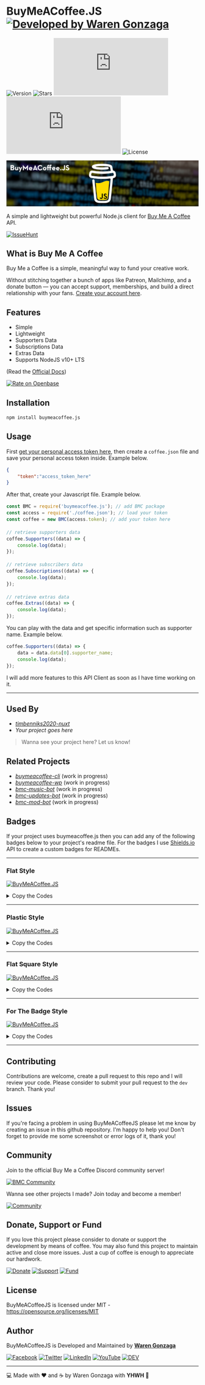 # BuyMeACoffee.JS [![Developed by Waren Gonzaga](https://img.shields.io/badge/Developed%20by-Waren%20Gonzaga-blue.svg?longCache=true&style=for-the-badge)](https://github.com/warengonzaga)

![Version](https://img.shields.io/github/release/WarenGonzaga/buymeacoffee.js.svg?style=for-the-badge) ![Stars](https://img.shields.io/github/stars/WarenGonzaga/buymeacoffee.js.svg?style=for-the-badge) ![Size](https://img.shields.io/github/size/warengonzaga/buymeacoffee.js/dist/index.js?color=green&style=for-the-badge) ![NPM](https://img.shields.io/npm/dm/buymeacoffee.js?color=red&style=for-the-badge) ![License](https://img.shields.io/github/license/WarenGonzaga/buymeacoffee.js.svg?style=for-the-badge)

![Github Banner](.github/img/buymeacoffeejs-github-banner.jpg)

A simple and lightweight but powerful Node.js client for [Buy Me A Coffee](https://buymeacoff.ee/?via=WarenGonzaga) API.

[![IssueHunt](https://issuehunt.io/static/embed/issuehunt-button-v1.svg)](https://issuehunt.io/r/WarenGonzaga/buymeacoffee.js)

## What is Buy Me A Coffee

Buy Me a Coffee is a simple, meaningful way to fund your creative work.

Without stitching together a bunch of apps like Patreon, Mailchimp, and a donate button — you can accept support, memberships, and build a direct relationship with your fans. [Create your account here](https://buymeacoff.ee/?via=WarenGonzaga).

## Features

- Simple
- Lightweight
- Supporters Data
- Subscriptions Data
- Extras Data
- Supports NodeJS v10+ LTS

(Read the [Official Docs](http://developers.buymeacoffee.com))

[![Rate on Openbase](https://badges.openbase.io/js/rating/buymeacoffee.js.svg)](https://openbase.io/js/buymeacoffee.js?utm_source=embedded&utm_medium=badge&utm_campaign=rate-badge)

## Installation

```bash
npm install buymeacoffee.js
```

## Usage

First [get your personal access token here](http://developers.buymeacoffee.com/dashboard), then create a ``coffee.json`` file and save your personal access token inside. Example below.

```json
{
    "token":"access_token_here"
}
```

After that, create your Javascript file. Example below.

```js
const BMC = require('buymeacoffee.js'); // add BMC package
const access = require('./coffee.json'); // load your token
const coffee = new BMC(access.token); // add your token here

// retrieve supporters data
coffee.Supporters((data) => {
    console.log(data);
});

// retrieve subscribers data
coffee.Subscriptions((data) => {
    console.log(data);
});

// retrieve extras data
coffee.Extras((data) => {
    console.log(data);
});
```

You can play with the data and get specific information such as supporter name. Example below.

```js
coffee.Supporters((data) => {
    data = data.data[0].supporter_name;
    console.log(data);
});
```

I will add more features to this API Client as soon as I have time working on it.

---

## Used By

- _[timbenniks2020-nuxt](https://github.com/timbenniks/timbenniks2020-nuxt)_
- _Your project goes here_

> Wanna see your project here? Let us know!

## Related Projects

- _[buymeacoffee-cli](https://github.com/warengonzaga/buymeacoffee-cli)_ (work in progress)
- _[buymeacoffee-wp](https://github.com/warengonzaga/buymeacoffee-wp)_ (work in progress)
- _[bmc-music-bot](https://github.com/warengonzaga/bmc-music-bot)_ (work in progress)
- _[bmc-updates-bot](https://github.com/warengonzaga/bmc-updates-bot)_ (work in progress)
- _[bmc-mod-bot](https://github.com/warengonzaga/bmc-mod-bot)_ (work in progress)

## Badges

If your project uses buymeacoffee.js then you can add any of the following badges below to your project's readme file. For the badges I use [Shields.io](https://shields.io) API to create a custom badges for READMEs.

---

### Flat Style

[![BuyMeACoffee.JS](https://img.shields.io/badge/BuyMeACoffee.JS-%23ffdd00.svg?&style=flat&logo=buy-me-a-coffee&logoColor=black)](https://github.com/warengonzaga/buymeacoffee.js)

<!-- markdownlint-disable MD033 -->

<details>
    <summary>Copy the Codes</summary>

> **Markdown**
>
>```markdown
>[![BuyMeACoffee.JS](https://img.shields.io/badge/BuyMeACoffee.JS-%23ffdd00.svg?&style=flat&logo=buy-me-a-coffee&logoColor=black)](https://github.com/warengonzaga/buymeacoffee.js)
>```
>
> **HTML**
>
>```html
><a href="https://github.com/warengonzaga/buymeacoffee.js"><img src="https://img.shields.io/badge/BuyMeACoffee.JS-%23ffdd00.svg?&style=flat&logo=buy-me-a-coffee&logoColor=black" alt="BuyMeACoffee.JS"></a>
>```

</details>

---

### Plastic Style

[![BuyMeACoffee.JS](https://img.shields.io/badge/BuyMeACoffee.JS-%23ffdd00.svg?&style=plastic&logo=buy-me-a-coffee&logoColor=black)](https://github.com/warengonzaga/buymeacoffee.js)

<details>
    <summary>Copy the Codes</summary>

> **Markdown**
>
>```markdown
>[![BuyMeACoffee.JS](https://img.shields.io/badge/BuyMeACoffee.JS-%23ffdd00.svg?&style=plastic&logo=buy-me-a-coffee&logoColor=black)](https://github.com/warengonzaga/buymeacoffee.js)
>```
>
> **HTML**
>
>```html
><a href="https://github.com/warengonzaga/buymeacoffee.js"><img src="https://img.shields.io/badge/BuyMeACoffee.JS-%23ffdd00.svg?&style=plastic&logo=buy-me-a-coffee&logoColor=black" alt="BuyMeACoffee.JS"></a>
>```

</details>

---

### Flat Square Style

[![BuyMeACoffee.JS](https://img.shields.io/badge/BuyMeACoffee.JS-%23ffdd00.svg?&style=flat-square&logo=buy-me-a-coffee&logoColor=black)](https://github.com/warengonzaga/buymeacoffee.js)

<details>
    <summary>Copy the Codes</summary>

> **Markdown**
>
>```markdown
>[![BuyMeACoffee.JS](https://img.shields.io/badge/BuyMeACoffee.JS-%23ffdd00.svg?&style=flat-square&logo=buy-me-a-coffee&logoColor=black)](https://github.com/warengonzaga/buymeacoffee.js)
>```
>
> **HTML**
>
>```html
><a href="https://github.com/warengonzaga/buymeacoffee.js"><img src="https://img.shields.io/badge/BuyMeACoffee.JS-%23ffdd00.svg?&style=flat-square&logo=buy-me-a-coffee&logoColor=black" alt="BuyMeACoffee.JS"></a>
>```

</details>

---

### For The Badge Style

[![BuyMeACoffee.JS](https://img.shields.io/badge/BuyMeACoffee.JS-%23ffdd00.svg?&style=for-the-badge&logo=buy-me-a-coffee&logoColor=black)](https://github.com/warengonzaga/buymeacoffee.js)

<details>
    <summary>Copy the Codes</summary>

> **Markdown**
>
>```markdown
>[![BuyMeACoffee.JS](https://img.shields.io/badge/BuyMeACoffee.JS-%23ffdd00.svg?&style=for-the-badge&logo=buy-me-a-coffee&logoColor=black)](https://github.com/warengonzaga/buymeacoffee.js)
>```
>
> **HTML**
>
>```html
><a href="https://github.com/warengonzaga/buymeacoffee.js"><img src="https://img.shields.io/badge/BuyMeACoffee.JS-%23ffdd00.svg?&style=for-the-badge&logo=buy-me-a-coffee&logoColor=black" alt="BuyMeACoffee.JS"></a>
>```

</details>

<!-- markdownlint-enable MD033 -->

---

## Contributing

Contributions are welcome, create a pull request to this repo and I will review your code. Please consider to submit your pull request to the ```dev``` branch. Thank you!

## Issues

If you're facing a problem in using BuyMeACoffeeJS please let me know by creating an issue in this github repository. I'm happy to help you! Don't forget to provide me some screenshot or error logs of it, thank you!

## Community

Join to the official Buy Me a Coffee Discord community server!

[![BMC Community](https://discordapp.com/api/guilds/750619856130539572/widget.png?style=banner3)](https://discord.gg/JAu2gwNS)

Wanna see other projects I made? Join today and become a member!

[![Community](https://discordapp.com/api/guilds/659684980137656340/widget.png?style=banner2)](https://bmc.xyz/warengonzaga)

## Donate, Support or Fund

If you love this project please consider to donate or support the development by means of coffee. You may also fund this project to maintain active and close more issues. Just a cup of coffee is enough to appreciate our hardwork.

[![Donate](https://img.shields.io/badge/Donate-PayPal-blue.svg?style=for-the-badge)](https://paypal.me/warengonzagaofficial) [![Support](https://img.shields.io/badge/Support-Buy%20Me%20A%20Coffee-orange.svg?style=for-the-badge)](https://bmc.xyz/warengonzaga) [![Fund](https://img.shields.io/badge/Fund-IssueHunt-%2300A156.svg?style=for-the-badge)](https://issuehunt.io/r/WarenGonzaga/buymeacoffee.js)

## License

BuyMeACoffeeJS is licensed under MIT - <https://opensource.org/licenses/MIT>

## Author

BuyMeACoffeeJS is Developed and Maintained by **[Waren Gonzaga](https://github.com/warengonzaga)**

[![Facebook](https://img.shields.io/badge/facebook-%231877F2.svg?&style=for-the-badge&logo=facebook&logoColor=white)](https://facebook.com/warengonzagaofficial) [![Twitter](https://img.shields.io/badge/twitter-%231DA1F2.svg?&style=for-the-badge&logo=twitter&logoColor=white)](https://twitter.com/warengonzaga) [![LinkedIn](https://img.shields.io/badge/linkedin-%230077B5.svg?&style=for-the-badge&logo=linkedin&logoColor=white)](https://linkedin.com/in/warengonzagaofficial) [![YouTube](https://img.shields.io/badge/youtube-%23FF0000.svg?&style=for-the-badge&logo=youtube&logoColor=white)](https://youtube.com/warengonzaga) [![DEV](https://img.shields.io/badge/DEV-%23000000.svg?&style=for-the-badge&logo=dev.to&logoColor=white)](https://dev.to/warengonzaga)

---

:computer: Made with :heart: and :coffee: by Waren Gonzaga with **YHWH** :pray:
